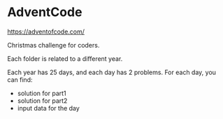 # AdventCode

https://adventofcode.com/

Christmas challenge for coders.

Each folder is related to a different year.

Each year has 25 days, and each day has 2 problems. For each day, you can find:
- solution for part1
- solution for part2
- input data for the day
